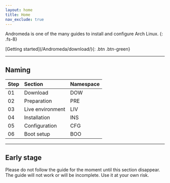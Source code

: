 ```yaml
---
layout: home
title: Home
nav_exclude: true
---
```


Andromeda is one of the many guides to install and configure Arch Linux.
{: .fs-8}

<span class="fs-6">
[Getting started](/Andromeda/download/){: .btn .btn-green}
</span>

---

## Naming

| Step | Section          | Namespace |
| :--- | :--------------- | :-------- |
| 01   | Download         | DOW       |
| 02   | Preparation      | PRE       |
| 03   | Live environment | LIV       |
| 04   | Installation     | INS       |
| 05   | Configuration    | CFG       |
| 06   | Boot setup       | BOO       |

---

## Early stage
Please do not follow the guide for the moment until this section disappear. The guide will not work or will be incomplete. Use it at your own risk.
